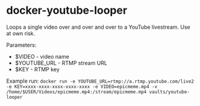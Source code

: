 # docker-youtube-looper

Loops a single video over and over and over to a YouTube livestream. Use at own risk.

Parameters:
* $VIDEO - video name
* $YOUTUBE_URL - RTMP stream URL
* $KEY - RTMP key

Example run:
```docker run -e YOUTUBE_URL=rtmp://a.rtmp.youtube.com/live2 -e KEY=xxxx-xxxx-xxxx-xxxx-xxxx -e VIDEO=epicmeme.mp4 -v /home/$USER/Videos/epicmeme.mp4:/stream/epicmeme.mp4 vaults/youtube-looper```
